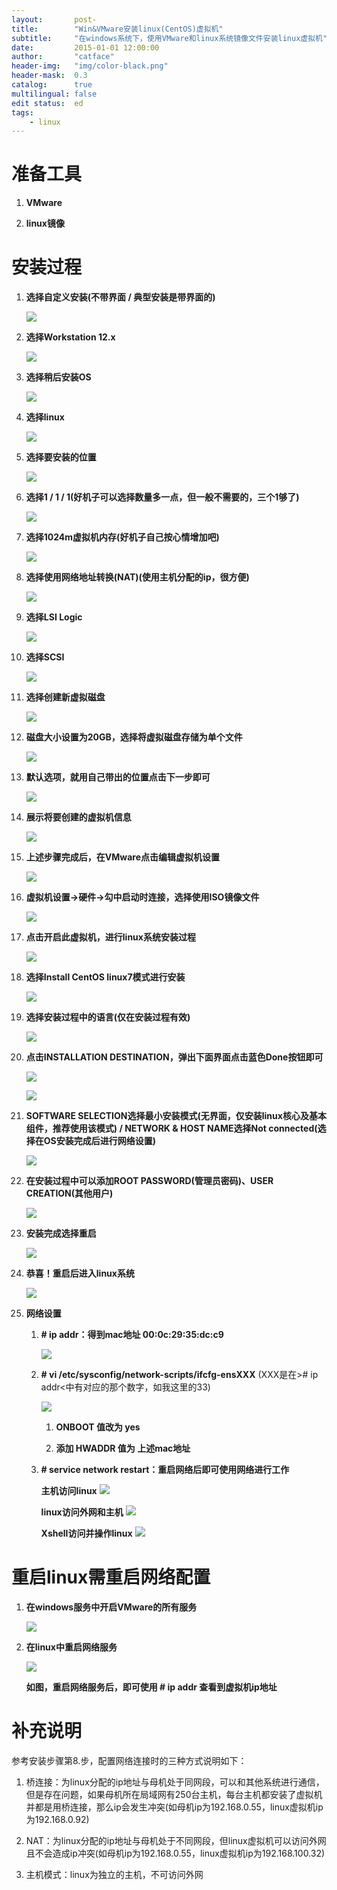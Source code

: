 ```yaml
---
layout:       post-
title:        "Win&VMware安装linux(CentOS)虚拟机"
subtitle:     "在windows系统下，使用VMware和linux系统镜像文件安装linux虚拟机"
date:         2015-01-01 12:00:00
author:       "catface"
header-img:   "img/color-black.png"
header-mask:  0.3
catalog:      true
multilingual: false
edit status:  ed
tags:
    - linux
---
```


# 准备工具

1. **VMware**

2. **linux镜像**

# 安装过程

1. **选择自定义安装(不带界面 / 典型安装是带界面的)**

	![](https://imgconvert.csdnimg.cn/aHR0cDovL2ltZy5ibG9nLmNzZG4ubmV0LzIwMTcwODI5MjEwNzAwMTYy)

2. **选择Workstation 12.x**

	![](https://imgconvert.csdnimg.cn/aHR0cDovL2ltZy5ibG9nLmNzZG4ubmV0LzIwMTcwODI5MjEwNzE2OTcz)

3. **选择稍后安装OS**

	![](https://imgconvert.csdnimg.cn/aHR0cDovL2ltZy5ibG9nLmNzZG4ubmV0LzIwMTcwODI5MjEwNzI5MzY0)

4. **选择linux**

	![](https://imgconvert.csdnimg.cn/aHR0cDovL2ltZy5ibG9nLmNzZG4ubmV0LzIwMTcwODI5MjEwNzQxOTU3)

5. **选择要安装的位置**

	![](https://imgconvert.csdnimg.cn/aHR0cDovL2ltZy5ibG9nLmNzZG4ubmV0LzIwMTcwODI5MjEwNzU0ODUw)

6. **选择1 / 1 / 1(好机子可以选择数量多一点，但一般不需要的，三个1够了)**

	![](https://imgconvert.csdnimg.cn/aHR0cDovL2ltZy5ibG9nLmNzZG4ubmV0LzIwMTcwODI5MjEwODEwNzU4)

7. **选择1024m虚拟机内存(好机子自己按心情增加吧)**

	![](https://imgconvert.csdnimg.cn/aHR0cDovL2ltZy5ibG9nLmNzZG4ubmV0LzIwMTcwODI5MjEwODQxODU4)

8. **选择使用网络地址转换(NAT)(使用主机分配的ip，很方便)**

	![](https://imgconvert.csdnimg.cn/aHR0cDovL2ltZy5ibG9nLmNzZG4ubmV0LzIwMTcwODI5MjEwODU0ODE5)

9. **选择LSI Logic**

	![](https://imgconvert.csdnimg.cn/aHR0cDovL2ltZy5ibG9nLmNzZG4ubmV0LzIwMTcwODI5MjEwOTA1ODAw)

10. **选择SCSI**

	![](https://imgconvert.csdnimg.cn/aHR0cDovL2ltZy5ibG9nLmNzZG4ubmV0LzIwMTcwODI5MjEwOTE3NjM5)

11. **选择创建新虚拟磁盘**

	![](https://imgconvert.csdnimg.cn/aHR0cDovL2ltZy5ibG9nLmNzZG4ubmV0LzIwMTcwODI5MjEwOTMwMzM4)

12. **磁盘大小设置为20GB，选择将虚拟磁盘存储为单个文件**

	![](https://imgconvert.csdnimg.cn/aHR0cDovL2ltZy5ibG9nLmNzZG4ubmV0LzIwMTcwODI5MjEwOTQyNzk0)

13. **默认选项，就用自己带出的位置点击下一步即可**

	![](https://imgconvert.csdnimg.cn/aHR0cDovL2ltZy5ibG9nLmNzZG4ubmV0LzIwMTcwODI5MjEwOTUzNDQ5)

14. **展示将要创建的虚拟机信息**

	![](https://imgconvert.csdnimg.cn/aHR0cDovL2ltZy5ibG9nLmNzZG4ubmV0LzIwMTcwODI5MjExMDA1MDcz)

15. **上述步骤完成后，在VMware点击编辑虚拟机设置**

	![](https://imgconvert.csdnimg.cn/aHR0cDovL2ltZy5ibG9nLmNzZG4ubmV0LzIwMTcwODI5MjExMDE2MTM0)

16. **虚拟机设置->硬件->勾中启动时连接，选择使用ISO镜像文件**

	![](https://imgconvert.csdnimg.cn/aHR0cDovL2ltZy5ibG9nLmNzZG4ubmV0LzIwMTcwODI5MjExMDI2ODEy)

17. **点击开启此虚拟机，进行linux系统安装过程**

	![](https://imgconvert.csdnimg.cn/aHR0cDovL2ltZy5ibG9nLmNzZG4ubmV0LzIwMTcwODI5MjExMDM3NDc3)

18. **选择Install CentOS linux7模式进行安装**

	![](https://imgconvert.csdnimg.cn/aHR0cDovL2ltZy5ibG9nLmNzZG4ubmV0LzIwMTcwODI5MjExMDQ5NzQz)

19. **选择安装过程中的语言(仅在安装过程有效)**

	![](https://imgconvert.csdnimg.cn/aHR0cDovL2ltZy5ibG9nLmNzZG4ubmV0LzIwMTcwODI5MjExMTAwODc5)

20. **点击INSTALLATION DESTINATION，弹出下面界面点击蓝色Done按钮即可**

	![](https://imgconvert.csdnimg.cn/aHR0cDovL2ltZy5ibG9nLmNzZG4ubmV0LzIwMTcwODI5MjExMTExNTk1)

	![](https://imgconvert.csdnimg.cn/aHR0cDovL2ltZy5ibG9nLmNzZG4ubmV0LzIwMTcwODI5MjExMTI0Njgy)

21. **SOFTWARE SELECTION选择最小安装模式(无界面，仅安装linux核心及基本组件，推荐使用该模式) / NETWORK & HOST NAME选择Not connected(选择在OS安装完成后进行网络设置)**

	![](https://imgconvert.csdnimg.cn/aHR0cDovL2ltZy5ibG9nLmNzZG4ubmV0LzIwMTcwODI5MjExMTM2OTIz)

22. **在安装过程中可以添加ROOT PASSWORD(管理员密码)、USER CREATION(其他用户)**

	![](https://imgconvert.csdnimg.cn/aHR0cDovL2ltZy5ibG9nLmNzZG4ubmV0LzIwMTcwODI5MjExMTQ3ODEz)

23. **安装完成选择重启**

	![](https://imgconvert.csdnimg.cn/aHR0cDovL2ltZy5ibG9nLmNzZG4ubmV0LzIwMTcwODI5MjExMTU3ODQ3)

24. **恭喜！重启后进入linux系统**

	![](https://imgconvert.csdnimg.cn/aHR0cDovL2ltZy5ibG9nLmNzZG4ubmV0LzIwMTcwODI5MjExMjA3Mzg3)

25. **网络设置**

	1. **# ip addr：得到mac地址 00:0c:29:35:dc:c9**
	
		![](https://imgconvert.csdnimg.cn/aHR0cDovL2ltZy5ibG9nLmNzZG4ubmV0LzIwMTcwODI5MjE0NTA0OTg1)

	2. **# vi /etc/sysconfig/network-scripts/ifcfg-ensXXX**
		(XXX是在># ip addr<中有对应的那个数字，如我这里的33)

		![](https://imgconvert.csdnimg.cn/aHR0cDovL2ltZy5ibG9nLmNzZG4ubmV0LzIwMTcwODI5MjE1MTM5NjE5)

		1. **ONBOOT 值改为 yes**
		
		2. **添加 HWADDR 值为 上述mac地址**

	3. **# service network restart：重启网络后即可使用网络进行工作**

		**主机访问linux**
	![](https://imgconvert.csdnimg.cn/aHR0cDovL2ltZy5ibG9nLmNzZG4ubmV0LzIwMTcwODI5MjIwNjI4OTYw)

		**linux访问外网和主机**
	![](https://imgconvert.csdnimg.cn/aHR0cDovL2ltZy5ibG9nLmNzZG4ubmV0LzIwMTcwODI5MjE1OTU3NDcy)

		**Xshell访问并操作linux**
	![](https://imgconvert.csdnimg.cn/aHR0cDovL2ltZy5ibG9nLmNzZG4ubmV0LzIwMTcwODI5MjIwOTM3ODQ2)

# 重启linux需重启网络配置

1. **在windows服务中开启VMware的所有服务**

	![](https://imgconvert.csdnimg.cn/aHR0cDovL2ltZy5ibG9nLmNzZG4ubmV0LzIwMTcwODMxMjAzNjI0ODUw)

2. **在linux中重启网络服务**

	![](https://imgconvert.csdnimg.cn/aHR0cDovL2ltZy5ibG9nLmNzZG4ubmV0LzIwMTcwODMxMjAzNzEzMDUy)

	**如图，重启网络服务后，即可使用 # ip addr 查看到虚拟机ip地址**
	
# 补充说明

参考安装步骤第8.步，配置网络连接时的三种方式说明如下：

1. 桥连接：为linux分配的ip地址与母机处于同网段，可以和其他系统进行通信，但是存在问题，如果母机所在局域网有250台主机，每台主机都安装了虚拟机并都是用桥连接，那么ip会发生冲突(如母机ip为192.168.0.55，linux虚拟机ip为192.168.0.92)

2. NAT：为linux分配的ip地址与母机处于不同网段，但linux虚拟机可以访问外网且不会造成ip冲突(如母机ip为192.168.0.55，linux虚拟机ip为192.168.100.32)

3. 主机模式：linux为独立的主机，不可访问外网